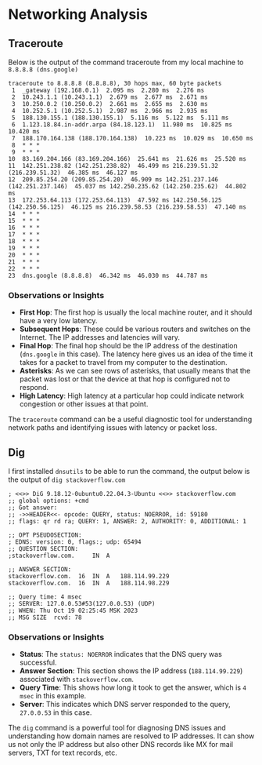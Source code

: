 
# Networking Analysis

## Traceroute

Below is the output of the command traceroute from my local machine to ```8.8.8.8 (dns.google)```

```
traceroute to 8.8.8.8 (8.8.8.8), 30 hops max, 60 byte packets
 1  _gateway (192.168.0.1)  2.095 ms  2.280 ms  2.276 ms
 2  10.243.1.1 (10.243.1.1)  2.679 ms  2.677 ms  2.671 ms
 3  10.250.0.2 (10.250.0.2)  2.661 ms  2.655 ms  2.630 ms
 4  10.252.5.1 (10.252.5.1)  2.987 ms  2.966 ms  2.935 ms
 5  188.130.155.1 (188.130.155.1)  5.116 ms  5.122 ms  5.111 ms
 6  1.123.18.84.in-addr.arpa (84.18.123.1)  11.980 ms  10.825 ms  10.420 ms
 7  188.170.164.138 (188.170.164.138)  10.223 ms  10.029 ms  10.650 ms
 8  * * *
 9  * * *
10  83.169.204.166 (83.169.204.166)  25.641 ms  21.626 ms  25.520 ms
11  142.251.238.82 (142.251.238.82)  46.499 ms 216.239.51.32 (216.239.51.32)  46.385 ms  46.127 ms
12  209.85.254.20 (209.85.254.20)  46.909 ms 142.251.237.146 (142.251.237.146)  45.037 ms 142.250.235.62 (142.250.235.62)  44.802 ms
13  172.253.64.113 (172.253.64.113)  47.592 ms 142.250.56.125 (142.250.56.125)  46.125 ms 216.239.58.53 (216.239.58.53)  47.140 ms
14  * * *
15  * * *
16  * * *
17  * * *
18  * * *
19  * * *
20  * * *
21  * * *
22  * * *
23  dns.google (8.8.8.8)  46.342 ms  46.030 ms  44.787 ms
```

### Observations or Insights

-   **First Hop**: The first hop is usually the local machine router, and it should have a very low latency.
-   **Subsequent Hops**: These could be various routers and switches on the Internet. The IP addresses and latencies will vary.
-   **Final Hop**: The final hop should be the IP address of the destination (`dns.google` in this case). The latency here gives us an idea of the time it takes for a packet to travel from my computer to the destination.
-   **Asterisks**: As we can see rows of asterisks, that usually means that the packet was lost or that the device at that hop is configured not to respond.
-   **High Latency**: High latency at a particular hop could indicate network congestion or other issues at that point.

The `traceroute` command can be a useful diagnostic tool for understanding network paths and identifying issues with latency or packet loss.

## Dig

I first installed ```dnsutils``` to be able to run the command, the output below is the output of ```dig stackoverflow.com```

```
; <<>> DiG 9.18.12-0ubuntu0.22.04.3-Ubuntu <<>> stackoverflow.com
;; global options: +cmd
;; Got answer:
;; ->>HEADER<<- opcode: QUERY, status: NOERROR, id: 59180
;; flags: qr rd ra; QUERY: 1, ANSWER: 2, AUTHORITY: 0, ADDITIONAL: 1

;; OPT PSEUDOSECTION:
; EDNS: version: 0, flags:; udp: 65494
;; QUESTION SECTION:
;stackoverflow.com.		IN	A

;; ANSWER SECTION:
stackoverflow.com.	16	IN	A	188.114.99.229
stackoverflow.com.	16	IN	A	188.114.98.229

;; Query time: 4 msec
;; SERVER: 127.0.0.53#53(127.0.0.53) (UDP)
;; WHEN: Thu Oct 19 02:25:45 MSK 2023
;; MSG SIZE  rcvd: 78
```
### Observations or Insights

-   **Status**: The `status: NOERROR` indicates that the DNS query was successful.
-   **Answer Section**: This section shows the IP address (`188.114.99.229`) associated with `stackoverflow.com`.
-   **Query Time**: This shows how long it took to get the answer, which is `4 msec` in this example.
-   **Server**: This indicates which DNS server responded to the query, `27.0.0.53` in this case.

The `dig` command is a powerful tool for diagnosing DNS issues and understanding how domain names are resolved to IP addresses. It can show us not only the IP address but also other DNS records like MX for mail servers, TXT for text records, etc.
